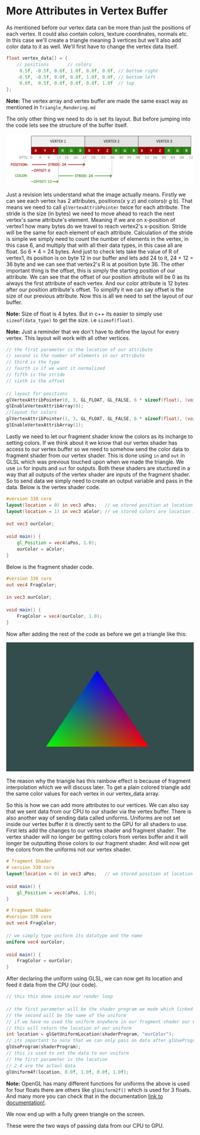 # More Attributes in Vertex Buffer

As mentioned before our vertex data can be more than just the positions of each vertex. It could also contain colors, texture coordinates, normals etc. In this case we'll create a triangle meaning 3 vertices but we'll also add color data to it as well. We'll first have to change the vertex data itself.

``` c++
float vertex_data[] = {
    // positions       // colors
     0.5f, -0.5f, 0.0f, 1.0f, 0.0f, 0.0f, // bottom right
    -0.5f, -0.5f, 0.0f, 0.0f, 1.0f, 0.0f, // bottom left
     0.0f,  0.5f, 0.0f, 0.0f, 0.0f, 1.0f  // top
};
```

**Note:** The vertex array and vertex buffer are made the same exact way as mentioned in `Triangle_Rendering.md`

The only other thing we need to do is set its layout. But before jumping into the code lets see the structure of the buffer itself.

![Vertex Buffer Object Layout](imgs/img3.png)

Just a revision lets understand what the image actually means. Firstly we can see each vertex has 2 attributes, positions(x y z) and colors(r g b). That means we need to call `glVertexAttribPointer` twice for each attribute. The stride is the size (in bytes) we need to move ahead to reach the next vertex's same attribute's element. Meaning if we are on x-position of vertex1 how many bytes do we travel to reach vertex2's x-position. Stride will be the same for each element of each attribute. Calculation of the stride is simple we simply need to count the number of elements in the vertex, in this case 6, and multiply that with all their data types, in this case all are float. So 6 * 4 = 24 bytes. And just to check lets take the value of R of vertex1, its position is on byte 12 in our buffer and lets add 24 to it, 24 + 12 = 36 byte and we can see that vertex2's R is at position byte 36. The other important thing is the offset, this is simply the starting position of our attribute. We can see that the offset of our position attribute will be 0 as its always the first attribute of each vertex. And our color attribute is 12 bytes after our position attribute's offset. To simplify it we can say offset is the size of our previous attribute. Now this is all we need to set the layout of our buffer.

**Note:** Size of float is 4 bytes. But in c++ its easier to simply use `sizeof(data_type)` to get the size. i.e `sizeof(float)`.

**Note:** Just a reminder that we don't have to define the layout for every vertex. This layout will work with all other vertices.

``` c++
// the first parameter is the location of our attribute
// second is the number of elements in our attribute
// third is the type
// fourth is if we want it normalized
// fifth is the stride
// sixth is the offset

// layout for positions
glVertexAttribPointer(0, 3, GL_FLOAT, GL_FALSE, 6 * sizeof(float), (void*)0);
glEnableVertexAttribArray(0);
//layout for colors
glVertexAttribPointer(1, 3, GL_FLOAT, GL_FALSE, 6 * sizeof(float), (void*)(3 * sizeof(float)));
glEnableVertexAttribArray(1);
```

Lastly we need to let our fragment shader know the colors as its incharge to setting colors. If we think about it we know that our vertex shader has access to our vertex buffer so we need to somehow send the color data to fragment shader from our vertex shader. This is done using `in` and `out` in GLSL which was previous touched upon when we made the triangle. We use `in` for inputs and `out` for outputs. Both these shaders are stuctured in a way that all outputs of the vertex shader are inputs of the fragment shader. So to send data we simply need to create an output variable and pass in the data. Below is the vertex shader code.

``` GLSL
#version 330 core
layout(location = 0) in vec3 aPos;   // we stored position at location 0
layout(location = 1) in vec3 aColor; // we stored colors are location 1

out vec3 ourColor;

void main() {
    gl_Position = vec4(aPos, 1.0);
    ourColor = aColor;
}
```

Below is the fragment shader code.

``` GLSL
#version 330 core
out vec4 FragColor;

in vec3 ourColor;

void main() {
    FragColor = vec4(ourColor, 1.0);
}
```

Now after adding the rest of the code as before we get a triangle like this:

![Colored Triangle](imgs/img4.png)

The reason why the triangle has this rainbow effect is because of fragment interpolation which we will discuss later. To get a plain colored triangle add the same color values for each vertex in our vertex_data array.

So this is how we can add more attributes to our vertices. We can also say that we sent data from our CPU to our shader via the vertex buffer. There is also another way of sending data called uniforms. Uniforms are not set inside our vertex buffer it is directly sent to the GPU for all shaders to use. First lets add the changes to our vertex shader and fragment shader. The vertex shader will no longer be getting colors from vertex buffer and it will longer be outputting those colors to our fragment shader. And will now get the colors from the uniforms not our vertex shader.

``` GLSL
# fragment Shader
# version 330 core
layout(location = 0) in vec3 aPos;   // we stored position at location 0

void main() {
    gl_Position = vec4(aPos, 1.0);
}
```

``` GLSL
# Fragment Shader
#version 330 core
out vec4 FragColor;

// we simply type uniform its datatype and the name
uniform vec4 ourColor;

void main() {
    FragColor = ourColor;
}
```

After declaring the uniform using GLSL, we can now get its location and feed it data from the CPU (our code).

``` c++
// this this done inside our render loop

// the first parameter will be the shader program we made which linked our vertexshader and fragmentshader
// the second will be the name of the uniform
// if we have no used the uniform anywhere in our fragment shader our GPU will delete it automatically, so make sure it is being used
// this will return the location of our uniform
int location = glGetUniformLocation(shaderProgram, "ourColor");
// its important to note that we can only pass on data after glUseProgram(shaderProgram)
glUseProgram(shaderProgram);
// this is used to set the data to our uniform
// the first parameter is the location
// 2-4 are the actaul data
glUniform4f(location, 0.0f, 1.0f, 0.0f, 1.0f);
```

**Note:** OpenGL has many different functions for uniforms the above is used for four floats there are others like `glUniform2f()` which is used for 3 floats. And many more you can check that in the documentation [link to documentation!](http://docs.gl).

We now end up with a fully green triangle on the screen.

These were the two ways of passing data from our CPU to GPU.
